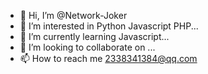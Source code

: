 - 👋 Hi, I’m @Network-Joker
- 👀 I’m interested in Python Javascript PHP...
- 🌱 I’m currently learning  Javascript...
- 💞️ I’m looking to collaborate on ...
- 📫 How to reach me 2338341384@qq.com

<!---
Network-Joker/Network-Joker is a ✨ special ✨ repository because its `README.md` (this file) appears on your GitHub profile.
You can click the Preview link to take a look at your changes.
--->
